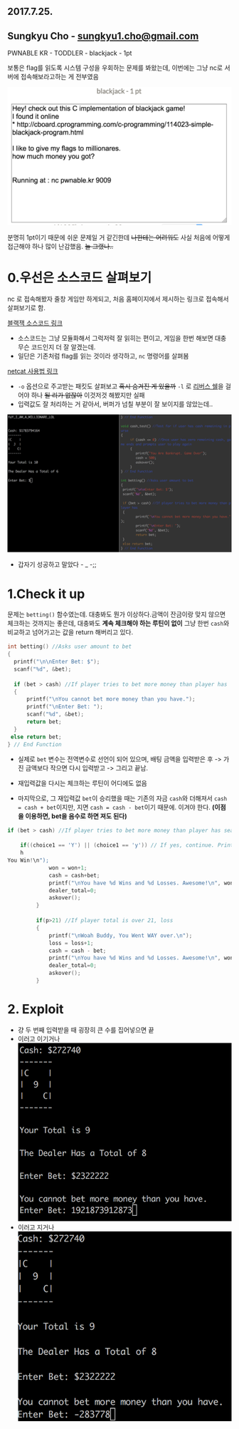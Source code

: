 ## 2017.7.25.
## Sungkyu Cho - sungkyu1.cho@gmail.com

PWNABLE KR - TODDLER - blackjack - 1pt

보통은 flag를 읽도록 시스템 구성을 우회하는 문제를 봐왔는데, 이번에는 그냥 nc로 서버에 접속해보라고하는 게 전부였음

![fig1](./_fig/1.png)

분명히 1pt이기 때문에 쉬운 문제일 거 같긴한데 ~~나한테는 어려워도~~ 사실 처음에 어떻게 접근해야 하나 많이 난감했음. ~~늘 그랬나..~~

# 0.우선은 소스코드 살펴보기

  nc 로 접속해봤자 줄창 게임만 하게되고, 처음 홈페이지에서 제시하는 링크로 접속해서 살펴보기로 함.

  [블랙잭 소스코드 링크 ](http://cboard.cprogramming.com/c-programming/114023-simple-blackjack-program.html)


  * 소스코드는 그냥 모듈화해서 그럭저럭 잘 읽히는 편이고, 게임을 한번 해보면 대충 무슨 코드인지 더 잘 알겠는데.
  * 일단은 기존처럼 flag를 읽는 것이라 생각하고, ```nc``` 명령어를 살펴봄

  [netcat 사용법 링크](http://devanix.tistory.com/307)

  * ```-o``` 옵션으로 주고받는 패킷도 살펴보고 ~~혹시 숨겨진 게 있을까~~ ```-l``` 로 [리버스 쉘](http://kali-km.tistory.com/entry/Netcat-Reverse-Shell)을 걸어야 하나 ~~될 리가 없잖아~~ 이것저것 해봤지만 실패
  * 입력값도 잘 처리하는 거 같아서, 버퍼가 넘칠 부분이 잘 보이지를 않았는데..

  ![fig2](./_fig/2.png)

  * 갑자기 성공하고 말았다 - _ -;;

# 1.Check it up

  문제는 ```betting()``` 함수였는데. 대충봐도 뭔가 이상하다.금액이 잔금이랑 맞지 않으면 체크하는 것까지는 좋은데, 대충봐도 **계속 체크해야 하는 루틴이 없이** 그냥 한번 ```cash```와 비교하고 넘어가고는 값을 return 해버리고 있다.

  ```c
  int betting() //Asks user amount to bet
  {
    printf("\n\nEnter Bet: $");
    scanf("%d", &bet);

    if (bet > cash) //If player tries to bet more money than player has
    {
        printf("\nYou cannot bet more money than you have.");
        printf("\nEnter Bet: ");
        scanf("%d", &bet);
        return bet;
    }
   else return bet;
  } // End Function
  ```

  * 실제로 ```bet``` 변수는 전역변수로 선언이 되어 있으며, 배팅 금액을 입력받은 후 -> 가진 금액보다 작으면 다시 입력받고 -> 그리고 끝남.

  * 재입력값을 다시는 체크하는 루틴이 어디에도 없음

  * 마지막으로, 그 재입력값 ```bet```이 승리했을 때는 기존의 자금 ```cash```와 더해져서 ```cash = cash + bet```이지만, 지면 ```cash = cash - bet```이기 때문에. 이겨야 한다. **(이점을 이용하면, bet을 음수로 하면 져도 된다)**

  ```c
  if (bet > cash) //If player tries to bet more money than player has search hit BOTTOM, continuing at TOP

      if((choice1 == 'Y') || (choice1 == 'y')) // If yes, continue. Prints menu.
      h
  You Win!\n");
               won = won+1;
               cash = cash+bet;
               printf("\nYou have %d Wins and %d Losses. Awesome!\n", won, loss);
               dealer_total=0;
               askover();
           }

           if(p>21) //If player total is over 21, loss
           {
               printf("\nWoah Buddy, You Went WAY over.\n");
               loss = loss+1;
               cash = cash - bet;
               printf("\nYou have %d Wins and %d Losses. Awesome!\n", won, loss);
               dealer_total=0;
               askover();
           }

  ```

# 2. Exploit
  * 걍 두 번째 입력받을 때 굉장히 큰 수를 집어넣으면 끝
  * 이러고 이기거나
  ![fig3](./_fig/3.png)
  * 이러고 지거나
  ![fig4](./_fig/4.png)
